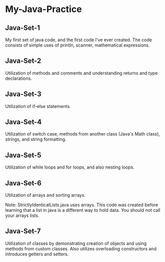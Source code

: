 # My-Java-Practice #

## Java-Set-1 ##

My first set of java code, and the first code I've ever created. The code consists of simple uses of println, scanner, mathematical expressions.

## Java-Set-2 ##

Utilization of methods and comments and understanding returns and type declarations.

## Java-Set-3 ##

Utilization of if-else statements.

## Java-Set-4 ##

Utilization of switch case, methods from another class (Java's Math class), strings, and string formatting.

## Java-Set-5 ##

Utilization of while loops and for loops, and also nesting loops.

## Java-Set-6 ##

Utilization of arrays and sorting arrays.

Note: StrictlyIdenticalLists.java uses arrays. This code was created before learning that a list in java is a different way to hold data. You should not call your arrays lists.

## Java-Set-7 ##

Utilization of classes by demonstrating creation of objects and using methods from custom classes. Also utilizes overloading constructors and introduces getters and setters.
